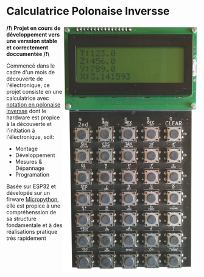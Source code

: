 # Calculatrice Polonaise Inversse

<img src="https://raw.githubusercontent.com/FranklinBerger/Polonise-Inverse/master/1_Documentation/PhotoCarte.png" height="650px" align="right" >

<p><strong>/!\ Projet en cours de développement vers une verssion stable et correctement doccumentée /!\</strong></p>

Commencé dans le cadre d'un mois de découverte de l'électronique, ce projet consiste en une calculatrice avec [notation en polonaise inversse](https://fr.wikipedia.org/wiki/Notation_polonaise_inverse) dont le hardware est propice à la découverte et l'initiation à l'électronique, soit:
* Montage
* Développement
* Mesures & Dépannage
* Programation

Basée sur ESP32 et dévelopée sur un firware [Micropython](https://github.com/micropython), elle est propice à une compréhenssion de sa structure fondamentale et à des réalisations pratique très rapidement
